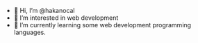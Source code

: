 - 👋 Hi, I’m @hakanocal
- 👀 I’m interested in web development
- 🌱 I’m currently learning some web development programming languages.


<!---
hakanocal/hakanocal is a ✨ special ✨ repository because its `README.md` (this file) appears on your GitHub profile.
You can click the Preview link to take a look at your changes.

- 💞️ I’m looking to collaborate on ...
- 📫 How to reach me ...
--->
